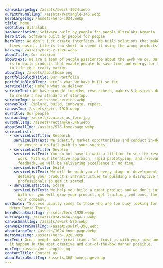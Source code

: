 ```yaml
---
canvasLargeImg: /assets/swirl-1024.webp
ourExtraSmallImg: /assets/rectangle-346.webp
heroLargeImg: /assets/hero-1024.webp
title: home
seoTitle: Ultralabs
seoDescription: Software built by people for people Ultralabs Armenia
heroTitle: Software built by people for people
heroText: We don’t just create interfaces. We build solutions that make people’s
  lives easier. Life is too short to spend it using the wrong products.
heroImg: /assets/hero-2-1920.webp
aboutTitle: Our mission
aboutText: We are a team of people passionate about the work we do. Our mission
  is to build products that enable people to save time and energy for the things
  in life that really matter.
aboutImg: /assets/abouthome.png
portfolioBlockTitle: Our Portfolio
portfolioBlockText: Here’s what we have built so far.
serviceTitle: Here’s what we deliver
serviceText: We have brought together researchers, makers & business developers
  to create a new standard of startup.
serviceImg: /assets/home-service.webp
canvasText: Explore, build, innovate, repeat.
canvasImg: /assets/swirl-1920.webp
ourTitle: Our people
contactImg: /assets/contact_us_form.jpg
ourSmallImg: /assets/rectangle-346.webp
aboutSmallImg: /assets/576-home-page.webp
serviceList:
  - serviceListTitle: Research
    serviceListText: We identify market opportunities and conduct in-depth research
      to ensure a no-fail path to your success.
  - serviceListTitle: Develop
    serviceListText: You do not have to wait a lifetime to see the results of our
      work. With our iterative approach, rapid prototyping, and relevant market
      feedback, we will be delivering excellence in no time.
  - serviceListTitle: Build
    serviceListText: We will be with you at every stage of development, from
      defining your product’s infrastructure to building a disruptive team of
      professionals to get it sorted.
  - serviceListTitle: Scale
    serviceListText: We help you build a great product and we don’t just stop there.
      With us, you will grow your product, get traction, and boost the value of
      your company.
ourQuote: “Success usually comes to those who are too busy looking for it.” —
  Henry David Thoreau
heroExtraSmallImg: /assets/hero-1920.webp
ourLargeImg: /assets/1024-home-page-1.webp
canvasSmallImg: /assets/swirl-576.webp
canvasExtraSmallImg: /assets/swirl-390.webp
aboutLargeImg: /assets/1024-home-page.webp
heroSmallImg: /assets/hero-1920.webp
ourText: Great people make great teams. You trust us with your idea and we make
  it happen in the most creative and out-of-the-box manner possible.
ourImg: /assets/our_people.jpg
contactTitle: Contact us
aboutExtraSmallImg: /assets/360-home-page.webp
---
```

